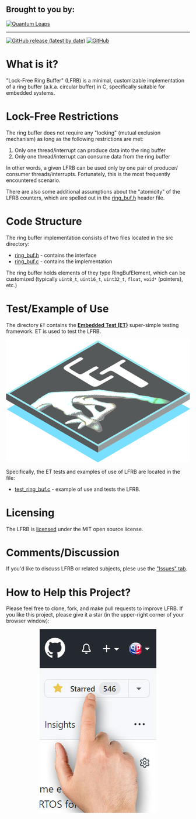 ## Brought to you by:
[![Quantum Leaps](https://www.state-machine.com/attachments/logo_ql_400.png)](https://www.state-machine.com)
<hr>

[![GitHub release (latest by date)](https://img.shields.io/github/v/release/QuantumLeaps/lock-free-ring-buffer)](https://github.com/QuantumLeaps/lock-free-ring-buffer/releases/latest)
[![GitHub](https://img.shields.io/github/license/QuantumLeaps/lock-free-ring-buffer)](https://github.com/QuantumLeaps/lock-free-ring-buffer/blob/master/LICENSE)

# What is it?
"Lock-Free Ring Buffer" (LFRB) is a minimal, customizable implementation
of a ring buffer (a.k.a. circular buffer) in C, specifically suitable
for embedded systems.


# Lock-Free Restrictions
The ring buffer does not require any "locking" (mutual exclusion
mechanism) as long as the following restrictions are met:

1. Only one thread/interrupt can produce data into the ring buffer
2. Only one thread/interrupt can consume data from the ring buffer

In other words, a given LFRB can be used only by one pair of producer/
consumer threads/interrupts. Fortunately, this is the most frequently
encountered scenario.

There are also some additional assumptions about the "atomicity" of the
LFRB counters, which are spelled out in the [ring_buf.h](src/ring_buf.h)
header file.

# Code Structure
The ring buffer implementation consists of two files located in the
src directory:

- [ring_buf.h](src/ring_buf.h)  - contains the interface
- [ring_buf.c](src/ring_buf.c)  - contains the implementation

The ring buffer holds elements of they type RingBufElement, which
can be customized (typically `uint8_t`, `uint16_t`, `uint32_t`, `float`,
`void*` (pointers), etc.)


# Test/Example of Use
The directory `ET` contains the
[<b>Embedded Test (ET)</b>](https://github.com/QuantumLeaps/Embedded-Test)
super-simple testing framework. ET is used to test the LFRB.

<p align="center">
<a title="ET on GitHub" href="https://github.com/QuantumLeaps/Embedded-Test"><img src="img/logo_et-chip.png"/></a>
</p>

Specifically, the ET tests and examples of use of LFRB are located in the file:

- [test_ring_buf.c](test/test_ring_buf.c) - example of use and tests the LFRB.


# Licensing
The LFRB is [licensed](LICENSE) under the MIT open source license.


# Comments/Discussion
If you'd like to discuss LFRB or related subjects, plese use the
["Issues" tab](https://github.com/QuantumLeaps/lock-free-ring-buffer/issues).


# How to Help this Project?
Please feel free to clone, fork, and make pull requests to improve LFRB.
If you like this project, please give it a star
(in the upper-right corner of your browser window):

<p align="center"><img src="img/github-star.jpg"/></p>
